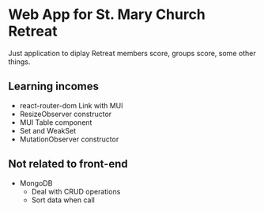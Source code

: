 # Web App for St. Mary Church Retreat

Just application to diplay Retreat members score, groups score, some other things.

## Learning incomes

- react-router-dom Link with MUI
- ResizeObserver constructor
- MUI Table component
- Set and WeakSet
- MutationObserver constructor

## Not related to front-end

- MongoDB
  - Deal with CRUD operations
  - Sort data when call
